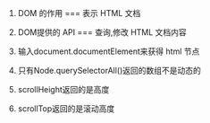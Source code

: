 1.  DOM 的作用 === 表示 HTML 文档

2. DOM提供的 API === 查询,修改 HTML 文档内容

3. 输入document.documentElement来获得 html 节点

4. 只有Node.querySelectorAll()返回的数组不是动态的

5. scrollHeight返回的是高度

6. scrollTop返回的是滚动高度




